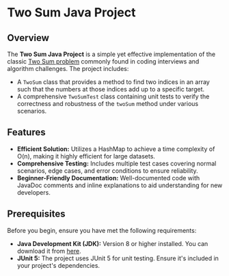 # Two Sum Java Project

## Overview

The **Two Sum Java Project** is a simple yet effective implementation of the classic [Two Sum problem](https://leetcode.com/problems/two-sum/) commonly found in coding interviews and algorithm challenges. The project includes:

- A `TwoSum` class that provides a method to find two indices in an array such that the numbers at those indices add up to a specific target.
- A comprehensive `TwoSumTest` class containing unit tests to verify the correctness and robustness of the `twoSum` method under various scenarios.

## Features

- **Efficient Solution:** Utilizes a HashMap to achieve a time complexity of O(n), making it highly efficient for large datasets.
- **Comprehensive Testing:** Includes multiple test cases covering normal scenarios, edge cases, and error conditions to ensure reliability.
- **Beginner-Friendly Documentation:** Well-documented code with JavaDoc comments and inline explanations to aid understanding for new developers.

## Prerequisites

Before you begin, ensure you have met the following requirements:

- **Java Development Kit (JDK):** Version 8 or higher installed. You can download it from [here](https://www.oracle.com/java/technologies/javase-jdk11-downloads.html).
- **JUnit 5:** The project uses JUnit 5 for unit testing. Ensure it's included in your project's dependencies.